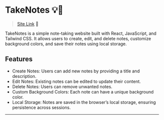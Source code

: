 # TakeNotes 💡📝

> [Site Link](https://gityashk-takenotes.pages.dev/) 🔗

TakeNotes is a simple note-taking website built with React, JavaScript, and Tailwind CSS. It allows users to create, edit, and delete notes, customize background colors, and save their notes using local storage.

## Features

* Create Notes: Users can add new notes by providing a title and description.
* Edit Notes: Existing notes can be edited to update their content.
* Delete Notes: Users can remove unwanted notes.
* Custom Background Colors: Each note can have a unique background color.
* Local Storage: Notes are saved in the browser’s local storage, ensuring persistence across sessions.

---